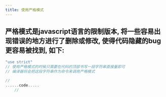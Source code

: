 ```yaml
---
title: 使用严格模式
---
```


## 严格模式是javascript语言的限制版本, 将一些容易出现错误的地方进行了删除或修改, 使得代码隐藏的bug更容易被找到, 如下:
```javascript
"use strict"
// 使用严格模式的时候只需要在代码的顶部书写一段字符串直接量即可
// 编译器将会把这段字符串作为命令来调用严格模式

//
......code.....
	//
```
